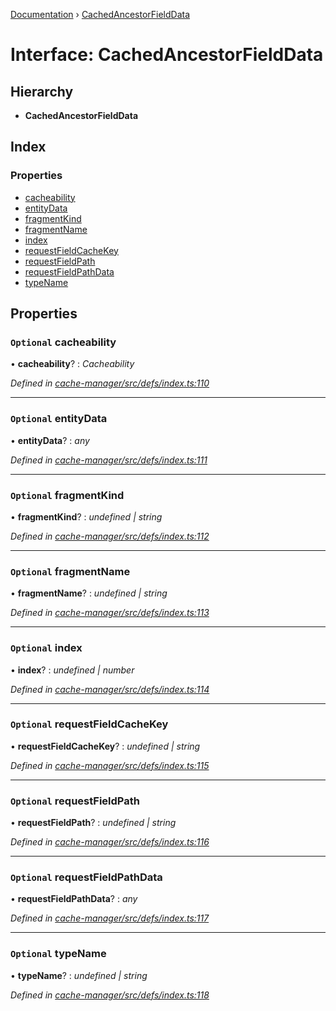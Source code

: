 [Documentation](../README.md) › [CachedAncestorFieldData](cachedancestorfielddata.md)

# Interface: CachedAncestorFieldData

## Hierarchy

* **CachedAncestorFieldData**

## Index

### Properties

* [cacheability](cachedancestorfielddata.md#optional-cacheability)
* [entityData](cachedancestorfielddata.md#optional-entitydata)
* [fragmentKind](cachedancestorfielddata.md#optional-fragmentkind)
* [fragmentName](cachedancestorfielddata.md#optional-fragmentname)
* [index](cachedancestorfielddata.md#optional-index)
* [requestFieldCacheKey](cachedancestorfielddata.md#optional-requestfieldcachekey)
* [requestFieldPath](cachedancestorfielddata.md#optional-requestfieldpath)
* [requestFieldPathData](cachedancestorfielddata.md#optional-requestfieldpathdata)
* [typeName](cachedancestorfielddata.md#optional-typename)

## Properties

### `Optional` cacheability

• **cacheability**? : *Cacheability*

*Defined in [cache-manager/src/defs/index.ts:110](https://github.com/badbatch/graphql-box/blob/fc60c6e3/packages/cache-manager/src/defs/index.ts#L110)*

___

### `Optional` entityData

• **entityData**? : *any*

*Defined in [cache-manager/src/defs/index.ts:111](https://github.com/badbatch/graphql-box/blob/fc60c6e3/packages/cache-manager/src/defs/index.ts#L111)*

___

### `Optional` fragmentKind

• **fragmentKind**? : *undefined | string*

*Defined in [cache-manager/src/defs/index.ts:112](https://github.com/badbatch/graphql-box/blob/fc60c6e3/packages/cache-manager/src/defs/index.ts#L112)*

___

### `Optional` fragmentName

• **fragmentName**? : *undefined | string*

*Defined in [cache-manager/src/defs/index.ts:113](https://github.com/badbatch/graphql-box/blob/fc60c6e3/packages/cache-manager/src/defs/index.ts#L113)*

___

### `Optional` index

• **index**? : *undefined | number*

*Defined in [cache-manager/src/defs/index.ts:114](https://github.com/badbatch/graphql-box/blob/fc60c6e3/packages/cache-manager/src/defs/index.ts#L114)*

___

### `Optional` requestFieldCacheKey

• **requestFieldCacheKey**? : *undefined | string*

*Defined in [cache-manager/src/defs/index.ts:115](https://github.com/badbatch/graphql-box/blob/fc60c6e3/packages/cache-manager/src/defs/index.ts#L115)*

___

### `Optional` requestFieldPath

• **requestFieldPath**? : *undefined | string*

*Defined in [cache-manager/src/defs/index.ts:116](https://github.com/badbatch/graphql-box/blob/fc60c6e3/packages/cache-manager/src/defs/index.ts#L116)*

___

### `Optional` requestFieldPathData

• **requestFieldPathData**? : *any*

*Defined in [cache-manager/src/defs/index.ts:117](https://github.com/badbatch/graphql-box/blob/fc60c6e3/packages/cache-manager/src/defs/index.ts#L117)*

___

### `Optional` typeName

• **typeName**? : *undefined | string*

*Defined in [cache-manager/src/defs/index.ts:118](https://github.com/badbatch/graphql-box/blob/fc60c6e3/packages/cache-manager/src/defs/index.ts#L118)*
